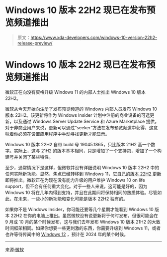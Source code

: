 # Windows 10 版本 22H2 现已在发布预览频道推出

> 原文：<https://www.xda-developers.com/windows-10-version-22h2-release-preview/>

# Windows 10 版本 22H2 现已在发布预览频道推出

微软正在向没有资格升级 Windows 11 的内部人士推出 Windows 10 版本 22H2。

微软从今天开始向注册了发布预览频道的 Windows 内部人员发布 Windows 10 版本 22H2。该更新将作为 Windows Insider 计划中注册的商业设备的可选更新，以及通过 Windows Server Update Service 和 Azure Marketplace 提供。对于非商业用户来说，更新可以通过“seeker”方法在发布预览频道中获得，这意味着你必须在设置应用程序中手动寻找更新才能显示。

Windows 10 版本 22H2 自带 build 号 19045.1865，只比版本 21H2 高一个数字。实际上，这与 21H2 的版本基本相同，只是增加了一个支持包，增加了一个构建号并关闭了某些特性。

至少，通常情况下是这样，但微软并没有详细说明 Windows 10 版本 22H2 中的任何实际新功能。显然，焦点已经转移到 Windows 11，[它自己的版本 22H2 更新](https://www.xda-developers.com/windows-11-22h2/)即将推出。微软正在为现在没有能力升级的用户维护 Windows 10 on life support，但不会有任何重大变化。对于一些人来说，这可能是好的，因为 Windows 10 将在几年内得到支持，并且在此期间将保持相同的熟悉体验。尽管如此，在未来，一些小的新功能和变化可能是版本 22H2 独有的。

如果你不是 Windows Insider，你可能还要等几个星期才能看到 Windows 10 版本 22H2 在你的电脑上推出。虽然微软没有说更新将于何时发布，但很可能会在 9 月或 10 月的某个时候发布，这与我们去年发布 Windows 10 版本 21H2 的大致时间框架相同。如果你想要一些更刺激的东西，你需要升级到 Windows 11，或者也许等待传闻中的 [Windows 12](https://www.xda-developers.com/windows-12/) ，预计在 2024 年的某个时候。

* * *

来源:[微软](https://blogs.windows.com/windows-insider/2022/07/28/releasing-windows-10-version-22h2-to-the-release-preview-channel/)
